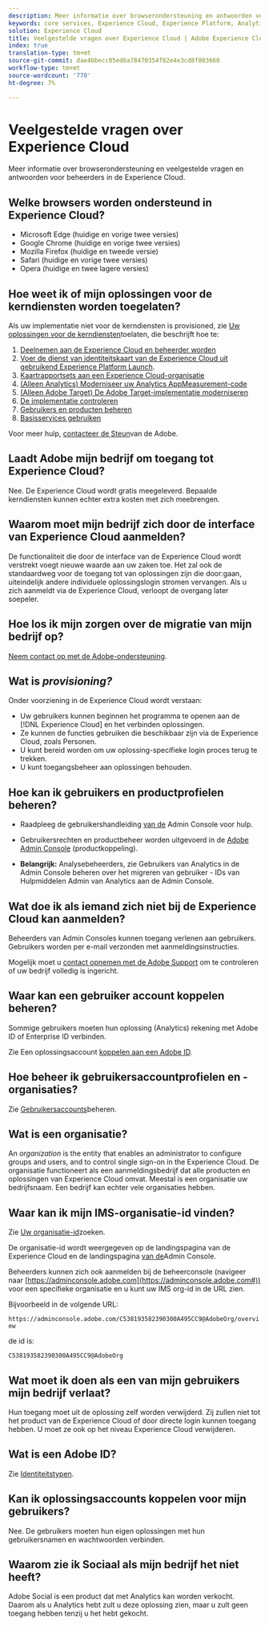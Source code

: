 ```yaml
---
description: Meer informatie over browserondersteuning en antwoorden voor beheerders in de Adobe Experience Cloud.
keywords: core services, Experience Cloud, Experience Platform, Analytics, Target, user management.
solution: Experience Cloud
title: Veelgestelde vragen over Experience Cloud | Adobe Experience Cloud
index: true
translation-type: tm+mt
source-git-commit: dae4bbecc05ed6a78470354f82e4e3cd8f003660
workflow-type: tm+mt
source-wordcount: '770'
ht-degree: 7%

---
```



# Veelgestelde vragen over Experience Cloud

Meer informatie over browserondersteuning en veelgestelde vragen en antwoorden voor beheerders in de Experience Cloud.

## Welke browsers worden ondersteund in Experience Cloud?

* Microsoft Edge (huidige en vorige twee versies)
* Google Chrome (huidige en vorige twee versies)
* Mozilla Firefox (huidige en tweede versie)
* Safari (huidige en vorige twee versies)
* Opera (huidige en twee lagere versies)

## Hoe weet ik of mijn oplossingen voor de kerndiensten worden toegelaten?

Als uw implementatie niet voor de kerndiensten is provisioned, zie [Uw oplossingen voor de kerndiensten](../core-services/core-services.md#concept_07ED1D5C64234E77976E6D572E78FB9C)toelaten, die beschrijft hoe te:

1. [Deelnemen aan de Experience Cloud en beheerder worden](../core-services/core-services.md#section_2423F0BD3DF642658103310EE5EA6154)
1. [Voer de dienst van identiteitskaart van de Experience Cloud uit gebruikend Experience Platform Launch](https://docs.adobe.com/content/help/en/launch/using/intro/get-started/quick-start.html).
1. [Kaartrapportsets aan een Experience Cloud-organisatie](../core-services/core-services.md#concept_apg_zq2_rw)
1. [(Alleen Analytics) Moderniseer uw Analytics AppMeasurement-code](../core-services/core-services.md#section_1798D9D0F05C47E29816AC4EEB9A0913)
1. [(Alleen Adobe Target) De Adobe Target-implementatie moderniseren](../core-services/core-services.md#section_C2F4493C7A36406DAE2266B429A4BD24)
1. [De implementatie controleren](../core-services/core-services.md#section_E641782A0F4F44AF8C9C91216BE330D5)
1. [Gebruikers en producten beheren](../core-services/core-services.md#section_B6E95F4E0E12483CB9DA99CBC0C5A4AF)
1. [Basisservices gebruiken](../core-services/core-services.md#section_960C06093623462E8EA247B3E97274A1)

Voor meer hulp, [contacteer de Steun](https://helpx.adobe.com/marketing-cloud/contact-support.html)van de Adobe.

## Laadt Adobe mijn bedrijf om toegang tot Experience Cloud?

Nee. De Experience Cloud wordt gratis meegeleverd. Bepaalde kerndiensten kunnen echter extra kosten met zich meebrengen.

## Waarom moet mijn bedrijf zich door de interface van Experience Cloud aanmelden?

De functionaliteit die door de interface van de Experience Cloud wordt verstrekt voegt nieuwe waarde aan uw zaken toe. Het zal ook de standaardweg voor de toegang tot van oplossingen zijn die door:gaan, uiteindelijk andere individuele oplossingslogin stromen vervangen. Als u zich aanmeldt via de Experience Cloud, verloopt de overgang later soepeler.

## Hoe los ik mijn zorgen over de migratie van mijn bedrijf op?

[Neem contact op met de Adobe-ondersteuning](https://helpx.adobe.com/marketing-cloud/contact-support.html).

## Wat is _provisioning?_

Onder voorziening in de Experience Cloud wordt verstaan:

* Uw gebruikers kunnen beginnen het programma te openen aan de [!DNL Experience Cloud] en het verbinden oplossingen.
* Ze kunnen de functies gebruiken die beschikbaar zijn via de Experience Cloud, zoals Personen.
* U kunt bereid worden om uw oplossing-specifieke login proces terug te trekken.
* U kunt toegangsbeheer aan oplossingen behouden.

## Hoe kan ik gebruikers en productprofielen beheren?

* Raadpleeg de gebruikershandleiding [van de](https://helpx.adobe.com/enterprise/administering/user-guide.html) Admin Console voor hulp.

* Gebruikersrechten en productbeheer worden uitgevoerd in de [Adobe Admin Console](https://adminconsole.adobe.com/enterprise) (productkoppeling).

* **Belangrijk:** Analysebeheerders, zie Gebruikers van Analytics in de Admin Console [](https://docs.adobe.com/content/help/en/analytics/admin/user-product-management/user-management/migrate-users/c-migration-tool.html) beheren over het migreren van gebruiker - IDs van Hulpmiddelen Admin van Analytics aan de Admin Console.

## Wat doe ik als iemand zich niet bij de Experience Cloud kan aanmelden?

Beheerders van Admin Consoles kunnen toegang verlenen aan gebruikers. Gebruikers worden per e-mail verzonden met aanmeldingsinstructies.

Mogelijk moet u [contact opnemen met de Adobe Support](https://helpx.adobe.com/marketing-cloud/contact-support.html) om te controleren of uw bedrijf volledig is ingericht.

## Waar kan een gebruiker account koppelen beheren?

Sommige gebruikers moeten hun oplossing (Analytics) rekening met Adobe ID of Enterprise ID verbinden.

Zie Een oplossingsaccount [koppelen aan een Adobe ID](../admin-getting-started/organizations.md#task_FD389E78640848919E247AC5E95B8369).

## Hoe beheer ik gebruikersaccountprofielen en -organisaties?

Zie [Gebruikersaccounts](../admin-getting-started/organizations.md#topic_C31CB834F109465A82ED57FF0563B3F1)beheren.

## Wat is een organisatie?

An *organization* is the entity that enables an administrator to configure groups and users, and to control single sign-on in the Experience Cloud. De organisatie functioneert als een aanmeldingsbedrijf dat alle producten en oplossingen van Experience Cloud omvat. Meestal is een organisatie uw bedrijfsnaam. Een bedrijf kan echter vele organisaties hebben.

## Waar kan ik mijn IMS-organisatie-id vinden?

Zie [Uw organisatie-id](organizations.md)zoeken.

De organisatie-id wordt weergegeven op de landingspagina van de Experience Cloud en de landingspagina [van de](https://adminconsole.adobe.com)Admin Console.

Beheerders kunnen zich ook aanmelden bij de beheerconsole (navigeer naar [https://adminconsole.adobe.com](https://adminconsole.adobe.com#)) voor een specifieke organisatie en u kunt uw IMS org-id in de URL zien.

Bijvoorbeeld in de volgende URL:

`https://adminconsole.adobe.com/C538193582390300A495CC9@AdobeOrg/overview`

de id is:

`C538193582390300A495CC9@AdobeOrg`

## Wat moet ik doen als een van mijn gebruikers mijn bedrijf verlaat?

Hun toegang moet uit de oplossing zelf worden verwijderd. Zij zullen niet tot het product van de Experience Cloud of door directe login kunnen toegang hebben. U moet ze ook op het niveau Experience Cloud verwijderen.

## Wat is een Adobe ID?

Zie [Identiteitstypen](https://helpx.adobe.com/enterprise/help/identity.html).

## Kan ik oplossingsaccounts koppelen voor mijn gebruikers?

Nee. De gebruikers moeten hun eigen oplossingen met hun gebruikersnamen en wachtwoorden verbinden.

## Waarom zie ik Sociaal als mijn bedrijf het niet heeft?

Adobe Social is een product dat met Analytics kan worden verkocht. Daarom als u Analytics hebt zult u deze oplossing zien, maar u zult geen toegang hebben tenzij u het hebt gekocht.
